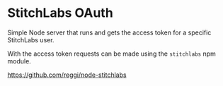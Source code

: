 # StitchLabs OAuth

Simple Node server that runs and gets the access token for a specific StitchLabs user.

With the access token requests can be made using the `stitchlabs` npm module.

https://github.com/reggi/node-stitchlabs
